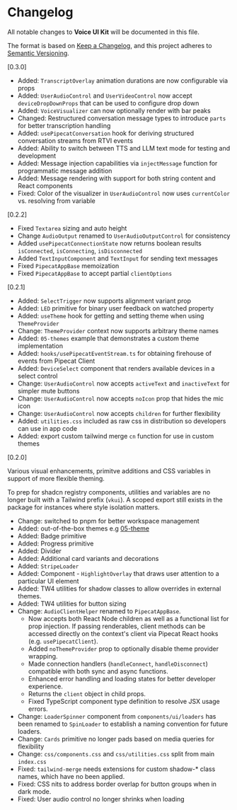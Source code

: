 # Changelog

All notable changes to **Voice UI Kit** will be documented in this file.

The format is based on [Keep a Changelog](https://keepachangelog.com/en/1.0.0/),
and this project adheres to [Semantic Versioning](https://semver.org/spec/v2.0.0.html).

[0.3.0]

- Added: `TranscriptOverlay` animation durations are now configurable via props
- Added: `UserAudioControl` and `UserVideoControl` now accept `deviceDropDownProps` that can be used to configure drop down
- Added: `VoiceVisualizer` can now optionally render with bar peaks
- Changed: Restructured conversation message types to introduce `parts` for better transcription handling
- Added: `usePipecatConversation` hook for deriving structured conversation streams from RTVI events
- Added: Ability to switch between TTS and LLM text mode for testing and development
- Added: Message injection capabilities via `injectMessage` function for programmatic message addition
- Added: Message rendering with support for both string content and React components
- Fixed: Color of the visualizer in `UserAudioControl` now uses `currentColor` vs. resolving from variable

[0.2.2]

- Fixed `Textarea` sizing and auto height
- Change `AudioOutput` renamed to `UserAudioOutputControl` for consistency
- Added `usePipecatConnectionState` now returns boolean results `isConnected`, `isConnecting`, `isDisconnected`
- Added `TextInputComponent` and `TextInput` for sending text messages
- Fixed `PipecatAppBase` memoization
- Fixed `PipecatAppBase` to accept partial `clientOptions`

[0.2.1]

- Added: `SelectTrigger` now supports alignment variant prop
- Added: `LED` primitive for binary user feedback on watched property
- Added: `useTheme` hook for getting and setting theme when using `ThemeProvider`
- Change: `ThemeProvider` context now supports arbitrary theme names
- Added: `05-themes` example that demonstrates a custom theme implementation
- Added: `hooks/usePipecatEventStream.ts` for obtaining firehouse of events from Pipecat Client
- Added: `DeviceSelect` component that renders available devices in a select control
- Change: `UserAudioControl` now accepts `activeText` and `inactiveText` for simpler mute buttons
- Change: `UserAudioControl` now accepts `noIcon` prop that hides the mic icon
- Change: `UserAudioControl` now accepts `children` for further flexibility
- Added: `utilities.css` included as raw css in distribution so developers can use in app code
- Added: export custom tailwind merge `cn` function for use in custom themes

[0.2.0]

Various visual enhancements, primitve additions and CSS variables in support of more flexible theming.

To prep for shadcn registry components, utilities and variables are no longer built with a
Tailwind prefix (`vkui`). A scoped export still exists in the package for instances where style isolation matters.

- Change: switched to pnpm for better workspace management
- Added: out-of-the-box themes e.g [05-theme](examples/05-theme)
- Added: Badge primitive
- Added: Progress primitive
- Added: Divider
- Added: Additional card variants and decorations
- Added: `StripeLoader`
- Added: Component - `HighlightOverlay` that draws user attention to a particular UI element
- Added: TW4 utilities for shadow classes to allow overrides in external themes.
- Added: TW4 utilities for button sizing
- Change: `AudioClientHelper` renamed to `PipecatAppBase`.
  - Now accepts both React Node children as well as a functional list for prop injection. If passing renderables, client methods can be accessed directly on the context's client via Pipecat React hooks (e.g. `usePipecatClient`).
  - Added `noThemeProvider` prop to optionally disable theme provider wrapping.
  - Made connection handlers (`handleConnect`, `handleDisconnect`) compatible with both sync and async functions.
  - Enhanced error handling and loading states for better developer experience.
  - Returns the `client` object in child props.
  - Fixed TypeScript component type definition to resolve JSX usage errors.
- Change: `LoaderSpinner` component from `components/ui/loaders` has been renamed to `SpinLoader` to establish a naming convention for future loaders.
- Change: `Cards` primitive no longer pads based on media queries for flexibility
- Change: `css/components.css` and `css/utilities.css` split from main `index.css`
- Fixed: `tailwind-merge` needs extensions for custom shadow-\* class names, which have no been applied.
- Fixed: CSS nits to address border overlap for button groups when in dark mode.
- Fixed: User audio control no longer shrinks when loading
